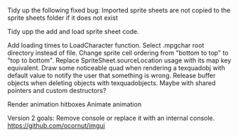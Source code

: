 Tidy up the following fixed bug: Imported sprite sheets are not copied to the sprite sheets folder if it does not exist

Tidy upp the add and load sprite sheet code.

Add loading times to LoadCharacter function.
Select .mpgchar root directory instead of file.
Change sprite cell ordering from "bottom to top" to "top to bottom".
Replace SpriteSheet.sourceLocation usage with its map key equivalent.
Draw some noticeable quad when rendering a texquadobj with default value to notify the user that something is wrong.
Release buffer objects when deleting objects with texquadobjects. Maybe with shared pointers and custom destructors?

Render animation hitboxes
Animate animation

Version 2 goals:
Remove console or replace it with an internal console. https://github.com/ocornut/imgui
